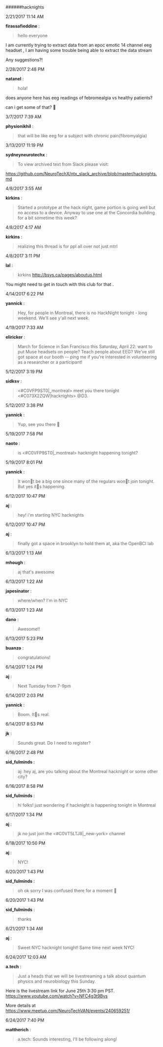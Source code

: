 ######hacknights

2/21/2017 11:14 AM

 **firassafieddine** :

 >hello everyone

> 


> 
I am currently trying to extract data from an epoc emotic 14 channel eeg headset , I am having some trouble being able to extract the data stream

> 
Any suggestions?!

2/28/2017 2:48 PM

 **natanel** :

 >hola!

> 
does anyone here has eeg readings of febromealgia vs healthy patients?

> 
can i get some of that? :slightly_smiling_face:

3/7/2017 7:39 AM

 **physionikhil** :

 >that will be like eeg for a subject with chronic pain(fibromyalgia)

3/13/2017 11:19 PM

 **sydneyneurotechx** :

 >To view archived text from Slack please visit:

> 
<https://github.com/NeuroTechX/ntx_slack_archive/blob/master/hacknights.md>

4/8/2017 3:55 AM

 **kirkins** :

 >Started a prototype at the hack night, game portion is going well but no access to a device. Anyway to use one at the Concordia building for a bit sometime this week?

4/8/2017 4:17 AM

 **kirkins** :

 >realizing this thread is for ppl all over not just mtrl

4/8/2017 3:11 PM

 **lal** :

 >kirkins <http://bsys.ca/pages/aboutus.html> 

> 
You might need to get in touch with this club for that .

4/14/2017 6:22 PM

 **yannick** :

 >Hey, for people in Montreal, there is no HackNight tonight - long weekend. We'll see y'all next week.

4/19/2017 7:33 AM

 **eliricker** :

 >March for Science in San Francisco this Saturday, April 22: want to put Muse headsets on people? Teach people about EEG? We've still got space at our booth -- ping me if you're interested in volunteering as a researcher or a participant!

5/12/2017 3:19 PM

 **sidksv** :

 ><#C0VFP9ST0|_montreal> meet you there tonight <#C073X2ZQW|hacknights> @D3.

5/12/2017 3:38 PM

 **yannick** :

 >Yup, see you there :slightly_smiling_face:

5/19/2017 7:58 PM

 **naoto** :

 >is <#C0VFP9ST0|_montreal> hacknight happening tonight?

5/19/2017 8:01 PM

 **yannick** :

 >It wont be a big one since many of the regulars wont join tonight. But yes its happening.

6/12/2017 10:47 PM

 **aj** :

 >hey! i'm starting NYC hacknights

6/12/2017 10:47 PM

 **aj** :

 >finally got a space in brooklyn to hold them at, aka the OpenBCI lab

6/13/2017 1:13 AM

 **mhough** :

 >aj that's awesome 

6/13/2017 1:22 AM

 **japesinator** :

 >where/when? I'm in NYC

6/13/2017 1:23 AM

 **dano** :

 >Awesome!!

6/13/2017 5:23 PM

 **buanzo** :

 >congratulations!

6/14/2017 1:24 PM

 **aj** :

 >Next Tuesday from 7-9pm

6/14/2017 2:03 PM

 **yannick** :

 >Boom. Its real.

6/14/2017 8:53 PM

 **jk** :

 >Sounds great. Do I need to register?

6/16/2017 2:48 PM

 **sid_fulminds** :

 >aj: hey aj, are you talking about the Montreal hacknight or some other city?

6/16/2017 8:58 PM

 **sid_fulminds** :

 >hi folks! just wondering if hacknight is happening tonight in Montreal

6/17/2017 1:34 PM

 **aj** :

 >jk no just join the <#C0VT5LTJ8|_new-york> channel

6/18/2017 10:50 PM

 **aj** :

 >NYC!

6/20/2017 1:43 PM

 **sid_fulminds** :

 >oh ok sorry I was confused there for a moment :slightly_smiling_face:

6/20/2017 1:43 PM

 **sid_fulminds** :

 >thanks

6/21/2017 1:34 AM

 **aj** :

 >Sweet NYC hacknight tonight! Same time next week NYC!

6/24/2017 12:03 AM

 **a.tech** :

 >Just a heads that we will be livestreaming a talk about quantum physics and neurobiology this Sunday. 

> 


> 
Here is the livestream link for June 25th 3:30 pm PST. <https://www.youtube.com/watch?v=NFC4g3t9Bys>

> 


> 
More details at <https://www.meetup.com/NeuroTechVAN/events/240659251/>

> 


6/24/2017 7:40 PM

 **mattherich** :

 >a.tech: Sounds interesting, I'll be following along!

